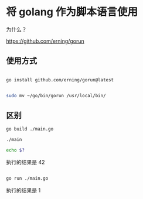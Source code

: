 # 将 golang 作为脚本语言使用

为什么？

https://github.com/erning/gorun

## 使用方式

```bash

go install github.com/erning/gorun@latest


sudo mv ~/go/bin/gorun /usr/local/bin/

```

## 区别

```bash
go build ./main.go

./main

echo $?

```

执行的结果是 42

```bash

go run ./main.go

```

执行的结果是 1
